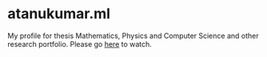 # atanukumar.ml
My profile for thesis Mathematics, Physics and Computer Science and other research portfolio.
Please go [here](https://www.atanukumar.ml) to watch.
